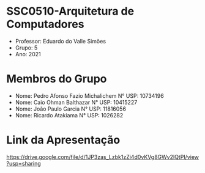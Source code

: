 # SSC0510-Arquitetura de Computadores 

- Professor: Eduardo do Valle Simões
- Grupo: 5
- Ano: 2021

# Membros do Grupo

- Nome: Pedro Afonso Fazio Michalichem N° USP: 10734196
- Nome: Caio Ohman Balthazar N° USP: 10415227
- Nome: João Paulo Garcia N° USP: 11816056
- Nome: Ricardo Atakiama N° USP: 1026282

# Link da Apresentação

https://drive.google.com/file/d/1JP3zas_Lzbk1zZi4d0vKVg8GWv2lQtPI/view?usp=sharing

